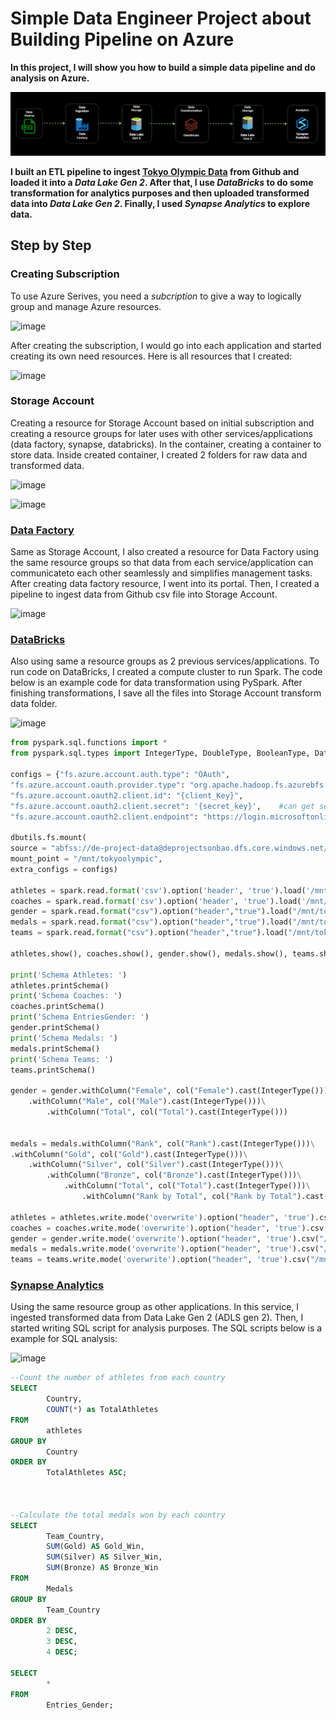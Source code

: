 # Simple Data Engineer Project about Building Pipeline on Azure
**In this project, I will show you how to build a simple data pipeline and do analysis on Azure.**

![system_diagram](https://github.com/sonbao0901/DE_Azure_Project/blob/main/images/Animation.gif)

**I built an ETL pipeline to ingest [Tokyo Olympic Data](https://github.com/sonbao0901/DE_Azure_Project/tree/main/data) from Github and loaded it into a ***Data Lake Gen 2***. After that, I use ***DataBricks*** to do some transformation for analytics purposes and then uploaded transformed data into ***Data Lake Gen 2***. Finally, I used ***Synapse Analytics*** to explore data.**

<!--truncate-->

## Step by Step

### Creating Subscription

To use Azure Serives, you need a *subcription* to give a way to logically group and manage Azure resources.

![image](https://github.com/sonbao0901/DE_Azure_Project/assets/104372010/603fe11d-13b7-4f42-920d-08df00f3d954)

After creating the subscription, I would go into each application and started creating its own need resources. Here is all resources that I created:

![image](https://github.com/sonbao0901/DE_Azure_Project/assets/104372010/1b64f726-c32e-44a6-b187-bbaf481d6cdb)

### Storage Account

Creating a resource for Storage Account based on initial subscription and creating a resource groups for later uses with other services/applications (data factory, synapse, databricks). In the container, creating a container to store data. Inside created container, I created 2 folders for raw data and transformed data.

![image](https://github.com/sonbao0901/DE_Azure_Project/assets/104372010/55b705ef-a3ed-4712-ae76-16575c03f012)

![image](https://github.com/sonbao0901/DE_Azure_Project/assets/104372010/e5c6f885-c812-424d-bd8c-7467bbc5645b)

### [Data Factory](https://github.com/sonbao0901/DE_Azure_Project/tree/main/ADF)

Same as Storage Account, I also created a resource for Data Factory using the same resource groups so that data from each service/application can communicateto each other seamlessly and simplifies management tasks. After creating data factory resource, I went into its portal. Then, I created a pipeline to ingest data from Github csv file into Storage Account.

![image](https://github.com/sonbao0901/DE_Azure_Project/assets/104372010/1c8cf176-dc37-46f7-82d0-99307d68f6b7)

### [DataBricks](https://github.com/sonbao0901/DE_Azure_Project/tree/main/DataBricks)

Also using same a resource groups as 2 previous services/applications. To run code on DataBricks, I created a compute cluster to run Spark. The code below is an example code for data transformation using PySpark. After finishing transformations, I save all the files into Storage Account transform data folder.

![image](https://github.com/sonbao0901/DE_Azure_Project/assets/104372010/e88bd242-782f-44d8-a00c-af9b71b9044b)

```python
from pyspark.sql.functions import *
from pyspark.sql.types import IntegerType, DoubleType, BooleanType, DateType

configs = {"fs.azure.account.auth.type": "OAuth",
"fs.azure.account.oauth.provider.type": "org.apache.hadoop.fs.azurebfs.oauth2.ClientCredsTokenProvider",
"fs.azure.account.oauth2.client.id": "{client_Key}",
"fs.azure.account.oauth2.client.secret": '{secret_key}',    #can get secret key by creating an app using app registrations and then create a secret key to help databrick communication with data lake storage gen 2
"fs.azure.account.oauth2.client.endpoint": "https://login.microsoftonline.com/{tenant_id}/oauth2/token"}

dbutils.fs.mount(
source = "abfss://de-project-data@deprojectsonbao.dfs.core.windows.net/",
mount_point = "/mnt/tokyoolympic",
extra_configs = configs)

athletes = spark.read.format('csv').option('header', 'true').load('/mnt/tokyoolympic/raw-data/Athletes.csv')
coaches = spark.read.format('csv').option('header', 'true').load('/mnt/tokyoolympic/raw-data/Coaches.csv')
gender = spark.read.format("csv").option("header","true").load("/mnt/tokyoolympic/raw-data/EntriesGender.csv")
medals = spark.read.format("csv").option("header","true").load("/mnt/tokyoolympic/raw-data/Medals.csv")
teams = spark.read.format("csv").option("header","true").load("/mnt/tokyoolympic/raw-data/Teams.csv")

athletes.show(), coaches.show(), gender.show(), medals.show(), teams.show()

print('Schema Athletes: ') 
athletes.printSchema()
print('Schema Coaches: ')
coaches.printSchema()
print('Schema EntriesGender: ')
gender.printSchema()
print('Schema Medals: ')
medals.printSchema()
print('Schema Teams: ')
teams.printSchema()

gender = gender.withColumn("Female", col("Female").cast(IntegerType()))\
    .withColumn("Male", col("Male").cast(IntegerType()))\
        .withColumn("Total", col("Total").cast(IntegerType()))


medals = medals.withColumn("Rank", col("Rank").cast(IntegerType()))\
.withColumn("Gold", col("Gold").cast(IntegerType()))\
    .withColumn("Silver", col("Silver").cast(IntegerType()))\
        .withColumn("Bronze", col("Bronze").cast(IntegerType()))\
            .withColumn("Total", col("Total").cast(IntegerType()))\
                .withColumn("Rank by Total", col("Rank by Total").cast(IntegerType()))

athletes = athletes.write.mode('overwrite').option("header", 'true').csv("/mnt/tokyoolympic/transformed-data/Athletes")
coaches = coaches.write.mode('overwrite').option("header", 'true').csv("/mnt/tokyoolympic/transformed-data/Coaches")
gender = gender.write.mode('overwrite').option("header", 'true').csv("/mnt/tokyoolympic/transformed-data/Entries_Gender")
medals = medals.write.mode('overwrite').option("header", 'true').csv("/mnt/tokyoolympic/transformed-data/Medals")
teams = teams.write.mode('overwrite').option("header", 'true').csv("/mnt/tokyoolympic/transformed-data/Teams")
```

### [Synapse Analytics](https://github.com/sonbao0901/DE_Azure_Project/tree/main/Synapse%20Analytics)

Using the same resource group as other applications. In this service, I ingested transformed data from Data Lake Gen 2 (ADLS gen 2). Then, I started writing SQL script for analysis purposes. The SQL scripts below is a example for SQL analysis:

![image](https://github.com/sonbao0901/DE_Azure_Project/assets/104372010/85182626-c5b9-4026-bc4d-5266871dcff9)

```sql
--Count the number of athletes from each country
SELECT 
        Country, 
        COUNT(*) as TotalAthletes
FROM 
        athletes
GROUP BY 
        Country
ORDER BY 
        TotalAthletes ASC;



--Calculate the total medals won by each country
SELECT 
        Team_Country,
        SUM(Gold) AS Gold_Win, 
        SUM(Silver) AS Silver_Win, 
        SUM(Bronze) AS Bronze_Win
FROM 
        Medals
GROUP BY 
        Team_Country
ORDER BY 
        2 DESC, 
        3 DESC, 
        4 DESC;

SELECT 
        *
FROM
        Entries_Gender;

```

